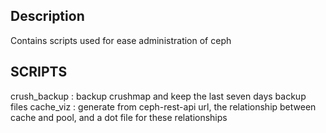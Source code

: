 Description
-----------

Contains scripts  used for ease administration of ceph

SCRIPTS
-----------

crush_backup  :   backup crushmap and keep the last seven days backup files
cache_viz     :    generate from ceph-rest-api url, the relationship  between  cache and pool, and  a dot file for these  relationships
